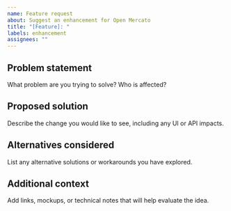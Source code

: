 ```yaml
---
name: Feature request
about: Suggest an enhancement for Open Mercato
title: "[Feature]: "
labels: enhancement
assignees: ""
---
```


## Problem statement

What problem are you trying to solve? Who is affected?

## Proposed solution

Describe the change you would like to see, including any UI or API impacts.

## Alternatives considered

List any alternative solutions or workarounds you have explored.

## Additional context

Add links, mockups, or technical notes that will help evaluate the idea.
